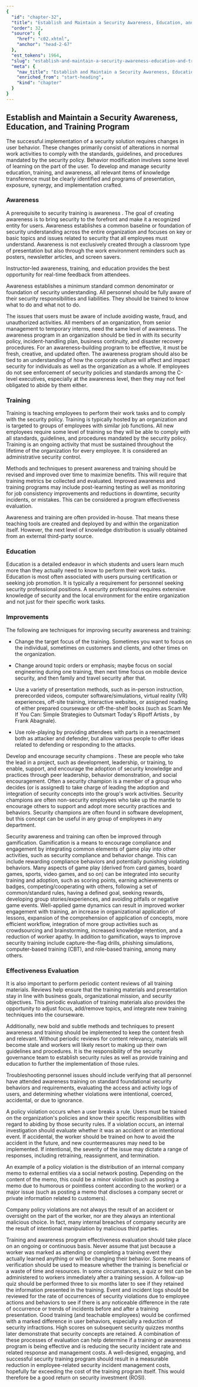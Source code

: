 ```yaml
---
{
  "id": "chapter-32",
  "title": "Establish and Maintain a Security Awareness, Education, and Training Program",
  "order": 32,
  "source": {
    "href": "c02.xhtml",
    "anchor": "head-2-67"
  },
  "est_tokens": 1964,
  "slug": "establish-and-maintain-a-security-awareness-education-and-training-program",
  "meta": {
    "nav_title": "Establish and Maintain a Security Awareness, Education, and Training Program",
    "enriched_from": "start-heading",
    "kind": "chapter"
  }
}
---
```

## Establish and Maintain a Security Awareness, Education, and Training Program

The successful implementation of a security solution requires changes in user behavior. These changes primarily consist of alterations in normal work activities to comply with the standards, guidelines, and procedures mandated by the security policy. Behavior modification involves some level of learning on the part of the user. To develop and manage security education, training, and awareness, all relevant items of knowledge transference must be clearly identified and programs of presentation, exposure, synergy, and implementation crafted.

### Awareness

A prerequisite to security training is awareness . The goal of creating awareness is to bring security to the forefront and make it a recognized entity for users. Awareness establishes a common baseline or foundation of security understanding across the entire organization and focuses on key or basic topics and issues related to security that all employees must understand. Awareness is not exclusively created through a classroom type of presentation but also through the work environment reminders such as posters, newsletter articles, and screen savers.

Instructor-led awareness, training, and education provides the best opportunity for real-time feedback from attendees.

Awareness establishes a minimum standard common denominator or foundation of security understanding. All personnel should be fully aware of their security responsibilities and liabilities. They should be trained to know what to do and what not to do.

The issues that users must be aware of include avoiding waste, fraud, and unauthorized activities. All members of an organization, from senior management to temporary interns, need the same level of awareness. The awareness program in an organization should be tied in with its security policy, incident-handling plan, business continuity, and disaster recovery procedures. For an awareness-building program to be effective, it must be fresh, creative, and updated often. The awareness program should also be tied to an understanding of how the corporate culture will affect and impact security for individuals as well as the organization as a whole. If employees do not see enforcement of security policies and standards among the C-level executives, especially at the awareness level, then they may not feel obligated to abide by them either.

### Training

Training is teaching employees to perform their work tasks and to comply with the security policy. Training is typically hosted by an organization and is targeted to groups of employees with similar job functions. All new employees require some level of training so they will be able to comply with all standards, guidelines, and procedures mandated by the security policy. Training is an ongoing activity that must be sustained throughout the lifetime of the organization for every employee. It is considered an administrative security control.

Methods and techniques to present awareness and training should be revised and improved over time to maximize benefits. This will require that training metrics be collected and evaluated. Improved awareness and training programs may include post-learning testing as well as monitoring for job consistency improvements and reductions in downtime, security incidents, or mistakes. This can be considered a program effectiveness evaluation.

Awareness and training are often provided in-house. That means these teaching tools are created and deployed by and within the organization itself. However, the next level of knowledge distribution is usually obtained from an external third-party source.

### Education

Education is a detailed endeavor in which students and users learn much more than they actually need to know to perform their work tasks. Education is most often associated with users pursuing certification or seeking job promotion. It is typically a requirement for personnel seeking security professional positions. A security professional requires extensive knowledge of security and the local environment for the entire organization and not just for their specific work tasks.

### Improvements

The following are techniques for improving security awareness and training:

- Change the target focus of the training. Sometimes you want to focus on the individual, sometimes on customers and clients, and other times on the organization.

- Change around topic orders or emphasis; maybe focus on social engineering during one training, then next time focus on mobile device security, and then family and travel security after that.

- Use a variety of presentation methods, such as in-person instruction, prerecorded videos, computer software/simulations, virtual reality (VR) experiences, off-site training, interactive websites, or assigned reading of either prepared courseware or off-the-shelf books (such as Scam Me If You Can: Simple Strategies to Outsmart Today's Ripoff Artists , by Frank Abagnale).

- Use role-playing by providing attendees with parts in a reenactment both as attacker and defender, but allow various people to offer ideas related to defending or responding to the attacks.

Develop and encourage security champions . These are people who take the lead in a project, such as development, leadership, or training, to enable, support, and encourage the adoption of security knowledge and practices through peer leadership, behavior demonstration, and social encouragement. Often a security champion is a member of a group who decides (or is assigned) to take charge of leading the adoption and integration of security concepts into the group's work activities. Security champions are often non-security employees who take up the mantle to encourage others to support and adopt more security practices and behaviors. Security champions are often found in software development, but this concept can be useful in any group of employees in any department.

Security awareness and training can often be improved through gamification. Gamification is a means to encourage compliance and engagement by integrating common elements of game play into other activities, such as security compliance and behavior change. This can include rewarding compliance behaviors and potentially punishing violating behaviors. Many aspects of game play (derived from card games, board games, sports, video games, and so on) can be integrated into security training and adoption, such as scoring points, earning achievements or badges, competing/cooperating with others, following a set of common/standard rules, having a defined goal, seeking rewards, developing group stories/experiences, and avoiding pitfalls or negative game events. Well-applied game dynamics can result in improved worker engagement with training, an increase in organizational application of lessons, expansion of the comprehension of application of concepts, more efficient workflow, integration of more group activities such as crowdsourcing and brainstorming, increased knowledge retention, and a reduction of worker apathy. In addition to gamification, ways to improve security training include capture-the-flag drills, phishing simulations, computer-based training (CBT), and role-based training, among many others.

### Effectiveness Evaluation

It is also important to perform periodic content reviews of all training materials. Reviews help ensure that the training materials and presentation stay in line with business goals, organizational mission, and security objectives. This periodic evaluation of training materials also provides the opportunity to adjust focus, add/remove topics, and integrate new training techniques into the courseware.

Additionally, new bold and subtle methods and techniques to present awareness and training should be implemented to keep the content fresh and relevant. Without periodic reviews for content relevancy, materials will become stale and workers will likely resort to making up their own guidelines and procedures. It is the responsibility of the security governance team to establish security rules as well as provide training and education to further the implementation of those rules.

Troubleshooting personnel issues should include verifying that all personnel have attended awareness training on standard foundational security behaviors and requirements, evaluating the access and activity logs of users, and determining whether violations were intentional, coerced, accidental, or due to ignorance.

A policy violation occurs when a user breaks a rule. Users must be trained on the organization's policies and know their specific responsibilities with regard to abiding by those security rules. If a violation occurs, an internal investigation should evaluate whether it was an accident or an intentional event. If accidental, the worker should be trained on how to avoid the accident in the future, and new countermeasures may need to be implemented. If intentional, the severity of the issue may dictate a range of responses, including retraining, reassignment, and termination.

An example of a policy violation is the distribution of an internal company memo to external entities via a social network posting. Depending on the content of the memo, this could be a minor violation (such as posting a memo due to humorous or pointless content according to the worker) or a major issue (such as posting a memo that discloses a company secret or private information related to customers).

Company policy violations are not always the result of an accident or oversight on the part of the worker, nor are they always an intentional malicious choice. In fact, many internal breaches of company security are the result of intentional manipulation by malicious third parties.

Training and awareness program effectiveness evaluation should take place on an ongoing or continuous basis. Never assume that just because a worker was marked as attending or completing a training event they actually learned anything or will be changing their behavior. Some means of verification should be used to measure whether the training is beneficial or a waste of time and resources. In some circumstances, a quiz or test can be administered to workers immediately after a training session. A follow-up quiz should be performed three to six months later to see if they retained the information presented in the training. Event and incident logs should be reviewed for the rate of occurrences of security violations due to employee actions and behaviors to see if there is any noticeable difference in the rate of occurrence or trends of incidents before and after a training presentation. Good training (and teachable employees) would be confirmed with a marked difference in user behaviors, especially a reduction of security infractions. High scores on subsequent security quizzes months later demonstrate that security concepts are retained. A combination of these processes of evaluation can help determine if a training or awareness program is being effective and is reducing the security incident rate and related response and management costs. A well-designed, engaging, and successful security training program should result in a measurable reduction in employee-related security incident management costs, hopefully far exceeding the cost of the training program itself. This would therefore be a good return on security investment (ROSI).
